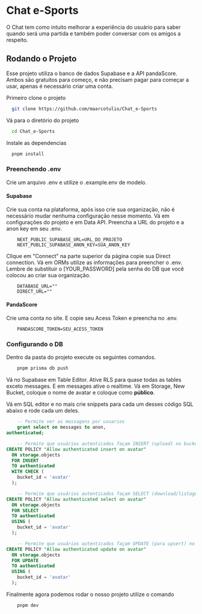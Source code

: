 
# Chat e-Sports
O Chat tem como intuito melhorar a experiência do usuário para saber quando será uma partida e também poder conversar com os amigos a respeito.




## Rodando o Projeto
Esse projeto utiliza o banco de dados Supabase e a API pandaScore. Ambos são gratuitos para começo, e não precisam pagar para começar a usar, apenas é necessário criar uma conta.

Primeiro clone o projeto

```bash
  git clone https://github.com/maarcotulio/Chat_e-Sports
```

Vá para o diretório do projeto

```bash
  cd Chat_e-Sports
```

Instale as dependencias

```bash
  pnpm install
```

### Preenchendo .env
Crie um arquivo .env e utilize o .example.env de modelo. 

#### Supabase

Crie sua conta na plataforma, após isso crie sua organização, não é necessário mudar nenhuma configuração nesse momento. Vá em configurações do projeto e em Data API. Preencha a URL do projeto e a anon key em seu .env.

```env
    NEXT_PUBLIC_SUPABASE_URL=URL_DO_PROJETO
    NEXT_PUBLIC_SUPABASE_ANON_KEY=SUA_ANON_KEY
```

Clique em "Connect" na parte superior da página copie sua Direct connection. Vá em ORMs utilize as informações para preencher o .env. Lembre de substituir o [YOUR_PASSWORD] pela senha do DB que você colocou ao criar sua organização.

```env
    DATABASE_URL=""
    DIRECT_URL=""
```

#### PandaScore

Crie uma conta no site. E copie seu Acess Token e preencha no .env.

```env
    PANDASCORE_TOKEN=SEU_ACESS_TOKEN
```

### Configurando o DB
Dentro da pasta do projeto execute os seguintes comandos.

```bash
    pnpm prisma db push
```

Vá no Supabase em Table Editor. Ative RLS para quase todas as tables exceto messages. E em messages ative o realtime. Vá em Storage, New Bucket, coloque o nome de avatar e coloque como **público**. 

Vá em SQL editor e no mais crie snippets para cada um desses código SQL abaixo e rode cada um deles.

```sql
    -- Permite ver as messagens por usuarios
    grant select on messages to anon, 
authenticated;
```

```sql
    -- Permite que usuários autenticados façam INSERT (upload) no bucket 'avatar'
CREATE POLICY "Allow authenticated insert on avatar"
  ON storage.objects
  FOR INSERT
  TO authenticated
  WITH CHECK (
    bucket_id = 'avatar'
  );

```

```sql
    -- Permite que usuários autenticados façam SELECT (download/listagem) no bucket 'avatar'
CREATE POLICY "Allow authenticated select on avatar"
  ON storage.objects
  FOR SELECT
  TO authenticated
  USING (
    bucket_id = 'avatar'
  );

```

```sql
    -- Permite que usuários autenticados façam UPDATE (para upsert) no bucket 'avatar'
CREATE POLICY "Allow authenticated update on avatar"
  ON storage.objects
  FOR UPDATE
  TO authenticated
  USING (
    bucket_id = 'avatar'
  );

```

Finalmente agora podemos rodar o nosso projeto utilize o comando

```bash
    pnpm dev
```

